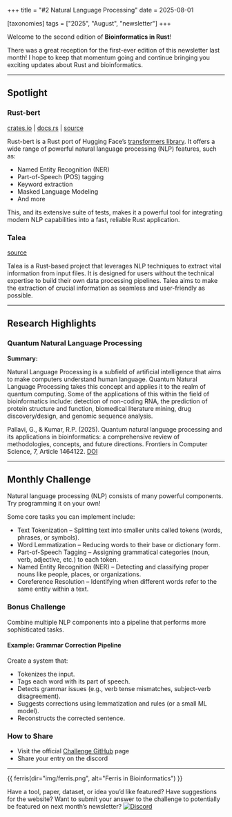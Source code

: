 +++
title = "#2 Natural Language Processing"
date = 2025-08-01

[taxonomies]
tags = ["2025", "August", "newsletter"]
+++

Welcome to the second edition of **Bioinformatics in Rust**!

There was a great reception for the first-ever edition of this newsletter last month!
I hope to keep that momentum going and continue bringing you exciting updates
about Rust and bioinformatics.

---

## Spotlight

### Rust-bert

[crates.io](https://crates.io/crates/rust_bert) |
[docs.rs](https://docs.rs/crate/rust-bert/latest) |
[source](https://github.com/guillaume-be/rust-bert)

Rust-bert is a Rust port of Hugging Face’s
[transformers library](https://github.com/huggingface/transformers).
It offers a wide range of powerful natural language processing (NLP) features,
such as:

- Named Entity Recognition (NER)
- Part-of-Speech (POS) tagging
- Keyword extraction
- Masked Language Modeling
- And more

This, and its extensive suite of tests, makes it a powerful tool for integrating
modern NLP capabilities into a fast, reliable Rust application.

### Talea

[source](https://github.com/Subhagatoadak/talea)

Talea is a Rust-based project that leverages NLP techniques to extract vital
information from input files. It is designed for users without the technical
expertise to build their own data processing pipelines. Talea aims to make the extraction
of crucial information as seamless and user-friendly as possible.

---

## Research Highlights

### Quantum Natural Language Processing

**Summary:**

Natural Language Processing is a subfield of artificial intelligence that aims to
make computers understand human language. Quantum Natural Language Processing
takes this concept and applies it to the realm of quantum computing.
Some of the applications of this within the field of bioinformatics include: detection
of non-coding RNA, the prediction of protein structure and function, biomedical
literature mining, drug discovery/design, and genomic sequence analysis.

Pallavi, G., & Kumar, R.P. (2025).
Quantum natural language processing and its applications in bioinformatics:
a comprehensive review of methodologies, concepts, and future directions.
Frontiers in Computer Science, 7, Article 1464122.
[DOI](https://www.frontiersin.org/journals/computer-science/articles/10.3389/fcomp.2025.1464122/full)

---

## Monthly Challenge

Natural language processing (NLP) consists of many powerful components.
Try programming it on your own!

Some core tasks you can implement include:

- Text Tokenization – Splitting text into smaller units called tokens
(words, phrases, or symbols).
- Word Lemmatization – Reducing words to their base or dictionary form.
- Part-of-Speech Tagging – Assigning grammatical categories
(noun, verb, adjective, etc.) to each token.
- Named Entity Recognition (NER) – Detecting and classifying proper nouns
like people, places, or organizations.
- Coreference Resolution – Identifying when different words refer to the same
entity within a text.

### Bonus Challenge

Combine multiple NLP components into a pipeline that performs more sophisticated
tasks.

#### Example: Grammar Correction Pipeline

Create a system that:

- Tokenizes the input.
- Tags each word with its part of speech.
- Detects grammar issues (e.g., verb tense mismatches, subject-verb disagreement).
- Suggests corrections using lemmatization and rules (or a small ML model).
- Reconstructs the corrected sentence.

### How to Share

- Visit the official
[Challenge GitHub](https://github.com/dawnandrew100/seqrs-challenges) page
- Share your entry on the discord

---

{{ ferris(dir="img/ferris.png", alt="Ferris in Bioinformatics") }}

Have a tool, paper, dataset, or idea you’d like featured?
Have suggestions for the website? Want to submit your answer to the challenge
to potentially be featured on next month’s newsletter?
[![Discord](https://img.shields.io/badge/Join%20Us-Discord-7289DA?style=for-the-badge&logo=discord&logoColor=white)](https://discord.gg/dCMfwuze48)
